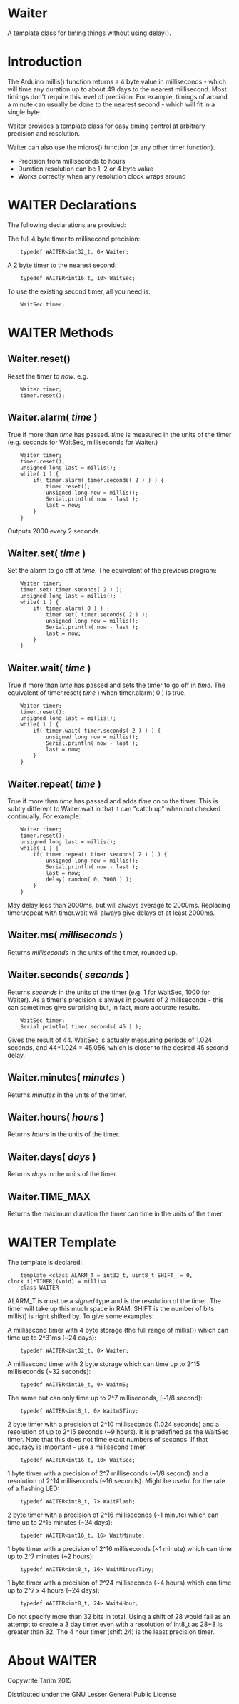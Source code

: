 Waiter
======

  A template class for timing things without using delay().



Introduction
============

  The Arduino millis() function returns a 4 byte value in milliseconds - which will time any duration up to about 49 days to the nearest millisecond.  Most timings don't require this level of precision.  For example, timings of around a minute can usually be done to the nearest second - which will fit in a single byte.

  Waiter provides a template class for easy timing control at arbitrary precision and resolution.

  Waiter can also use the micros() function (or any other timer function).

- Precision from milliseconds to hours
- Duration resolution can be 1, 2 or 4 byte value
- Works correctly when any resolution clock wraps around



WAITER Declarations
===================

  The following declarations are provided:

  The full 4 byte timer to millisecond precision:

        typedef WAITER<int32_t, 0> Waiter;

  A 2 byte timer to the nearest second:

        typedef WAITER<int16_t, 10> WaitSec;

  To use the existing second timer, all you need is:

        WaitSec timer;



WAITER Methods
==============


Waiter.reset()
--------------

  Reset the timer to _now_.  e.g.

        Waiter timer;
        timer.reset();


Waiter.alarm( _time_ )  
----------------------

  True if more than _time_ has passed.  _time_ is measured in the units of the timer (e.g. seconds for WaitSec, milliseconds for Waiter.)

        Waiter timer;
        timer.reset();
        unsigned long last = millis();
        while( 1 ) {
            if( timer.alarm( timer.seconds( 2 ) ) ) {
                timer.reset();
                unsigned long now = millis();
                Serial.println( now - last );
                last = now;
            }
        }

  Outputs 2000 every 2 seconds.


Waiter.set( _time_ )  
--------------------

  Set the alarm to go off at _time_.  The equivalent of the previous program:

        Waiter timer;
        timer.set( timer.seconds( 2 ) );
        unsigned long last = millis();
        while( 1 ) {
            if( timer.alarm( 0 ) ) {
                timer.set( timer.seconds( 2 ) );
                unsigned long now = millis();
                Serial.println( now - last );
                last = now;
            }
        }


Waiter.wait( _time_ )  
---------------------

  True if more than _time_ has passed and sets the timer to go off in _time_.  The equivalent of timer.reset( _time_ ) when timer.alarm( 0 ) is true.

        Waiter timer;
        timer.reset();
        unsigned long last = millis();
        while( 1 ) {
            if( timer.wait( timer.seconds( 2 ) ) ) {
                unsigned long now = millis();
                Serial.println( now - last );
                last = now;
            }
        }


Waiter.repeat( _time_ )  
-----------------------

  True if more than _time_ has passed and adds _time_ on to the timer.  This is subtly different to Waiter.wait in that it can "catch up" when not checked continually.  For example:

        Waiter timer;
        timer.reset();
        unsigned long last = millis();
        while( 1 ) {
            if( timer.repeat( timer.seconds( 2 ) ) ) {
                unsigned long now = millis();
                Serial.println( now - last );
                last = now;
                delay( random( 0, 3000 ) );
            }
        }

  May delay less than 2000ms, but will always average to 2000ms.  Replacing timer.repeat with timer.wait will always give delays of at least 2000ms.


Waiter.ms( _milliseconds_ )
---------------------------

  Returns _milliseconds_ in the units of the timer, rounded up.


Waiter.seconds( _seconds_ )  
---------------------------

  Returns _seconds_ in the units of the timer (e.g. 1 for WaitSec, 1000 for Waiter).  As a timer's precision is always in powers of 2 milliseconds - this can sometimes give surprising but, in fact, more accurate results.

        WaitSec timer;
        Serial.println( timer.seconds( 45 ) );

  Gives the result of 44.  WaitSec is actually measuring periods of 1.024 seconds, and 44*1.024 = 45.056, which is closer to the desired 45 second delay.


Waiter.minutes( _minutes_ )
---------------------------

  Returns _minutes_ in the units of the timer.


Waiter.hours( _hours_ )
-----------------------

  Returns _hours_ in the units of the timer.


Waiter.days( _days_ )
---------------------

  Returns _days_ in the units of the timer.


Waiter.TIME_MAX
---------------

  Returns the maximum duration the timer can time in the units of the timer.



WAITER Template
===============

  The template is declared:

        template <class ALARM_T = int32_t, uint8_t SHIFT_ = 0, clock_t(*TIMER)(void) = millis>
        class WAITER

  ALARM_T is must be a *signed* type and is the resolution of the timer.  The timer will take up this much space in RAM.  SHIFT is the number of bits millis() is right shifted by.  To give some examples:

  A millisecond timer with 4 byte storage (the full range of millis()) which can time up to 2^31ms (~24 days):

        typedef WAITER<int32_t, 0> Waiter;

  A millisecond timer with 2 byte storage which can time up to 2^15 milliseconds (~32 seconds):

        typedef WAITER<int16_t, 0> WaitmS;

  The same but can only time up to 2^7 milliseconds, (~1/8 second):

        typedef WAITER<int8_t, 0> WaitmSTiny;

  2 byte timer with a precision of 2^10 milliseconds (1.024 seconds) and a resolution of up to 2^15 seconds (~9 hours).  It is predefined as the WaitSec timer.  Note that this does not time exact numbers of seconds.  If that accuracy is important - use a millisecond timer.

        typedef WAITER<int16_t, 10> WaitSec;

  1 byte timer with a precision of 2^7 milliseconds (~1/8 second) and a resolution of 2^14 milliseconds (~16 seconds).  Might be useful for the rate of a flashing LED:

        typedef WAITER<int8_t, 7> WaitFlash;

  2 byte timer with a precision of 2^16 milliseconds (~1 minute) which can time up to 2^15 minutes (~24 days):

        typedef WAITER<int16_t, 16> WaitMinute;

  1 byte timer with a precision of 2^16 milliseconds (~1 minute) which can time up to 2^7 minutes (~2 hours):

        typedef WAITER<int8_t, 16> WaitMinuteTiny;

  1 byte timer with a precision of 2^24 milliseconds (~4 hours) which can time up to 2^7 x 4 hours (~24 days):

        typedef WAITER<int8_t, 24> Wait4Hour;

  Do not specify more than 32 bits in total.  Using a shift of 28 would fail as an attempt to create a 3 day timer even with a resolution of int8_t as 28+8 is greater than 32.  The 4 hour timer (shift 24) is the least precision timer.



About WAITER
============

Copywrite Tarim 2015

Distributed under the GNU Lesser General Public License

